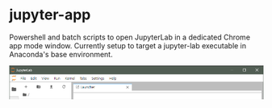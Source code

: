 # jupyter-app

Powershell and batch scripts to open JupyterLab in a dedicated Chrome app mode window. Currently setup to target a jupyter-lab executable in Anaconda's base environment.

<img src="app.png" alt="drawing" width="600"/>